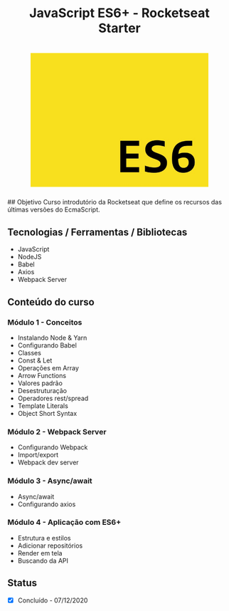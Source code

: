 <h1 align="center">JavaScript ES6+ - Rocketseat Starter</h1>
<h1 align="center">
  <img alt="es6" title="es6" src="./app.png" width="400px"/>
</h1>
## Objetivo
Curso introdutório da Rocketseat que define os recursos das últimas versões do EcmaScript. 

## Tecnologias / Ferramentas / Bibliotecas
- JavaScript
- NodeJS
- Babel
- Axios
- Webpack Server

## Conteúdo do curso
### Módulo 1 - Conceitos
- Instalando Node & Yarn
- Configurando Babel
- Classes
- Const & Let
- Operações em Array
- Arrow Functions
- Valores padrão
- Desestruturação
- Operadores rest/spread
- Template Literals
- Object Short Syntax

### Módulo 2 - Webpack Server
- Configurando Webpack
- Import/export
- Webpack dev server

### Módulo 3 - Async/await
- Async/await
- Configurando axios

### Módulo 4 - Aplicação com ES6+
- Estrutura e estilos
- Adicionar repositórios
- Render em tela
- Buscando da API

## Status
- [x] Concluído - 07/12/2020
